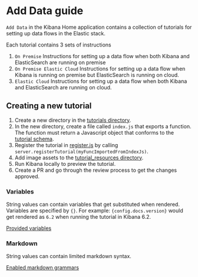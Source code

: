 # Add Data guide
`Add Data` in the Kibana Home application contains a collection of tutorials for setting up data flows in the Elastic stack.

Each tutorial contains 3 sets of instructions
1. `On Premise` Instructions for setting up a data flow when both Kibana and ElasticSearch are running on premise
2. `On Premise Elastic Cloud` Instructions for setting up a data flow when Kibana is running on premise but
ElasticSearch is running on cloud.
3. `Elastic Cloud` Instructions for setting up a data flow when both Kibana and ElasticSearch are running on cloud.

## Creating a new tutorial
1. Create a new directory in the [tutorials directory](https://github.com/elastic/kibana/tree/master/src/core_plugins/kibana/server/tutorials).
2. In the new directory, create a file called `index.js` that exports a function.
The function must return a Javascript object that conforms to the [tutorial schema](https://github.com/elastic/kibana/blob/master/src/core_plugins/kibana/common/tutorials/tutorial_schema.js).
3. Register the tutorial in [register.js](https://github.com/elastic/kibana/blob/master/src/core_plugins/kibana/server/tutorials/register.js) by calling `server.registerTutorial(myFuncImportedFromIndexJs)`.
4. Add image assets to the [tutorial_resources directory](https://github.com/elastic/kibana/tree/master/src/core_plugins/kibana/public/home/tutorial_resources).
5. Run Kibana locally to preview the tutorial.
6. Create a PR and go through the review process to get the changes approved.

### Variables
String values can contain variables that get substituted when rendered. Variables are specified by `{}`.
For example: `{config.docs.version}` would get rendered as `6.2` when running the tutorial in Kibana 6.2.

[Provided variables](https://github.com/elastic/kibana/blob/master/src/core_plugins/kibana/public/home/components/tutorial/replace_template_strings.js#L23)

### Markdown
String values can contain limited markdown syntax.

[Enabled markdown grammars](https://github.com/elastic/kibana/blob/master/src/core_plugins/kibana/public/home/components/tutorial/content.js#L8)
